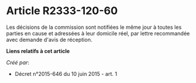 # Article R2333-120-60

Les décisions de la commission sont notifiées le même jour à toutes les parties en cause et adressées à leur domicile réel,
par lettre recommandée avec demande d'avis de réception.

**Liens relatifs à cet article**

_Créé par_:

  - Décret n°2015-646 du 10 juin 2015 - art. 1
